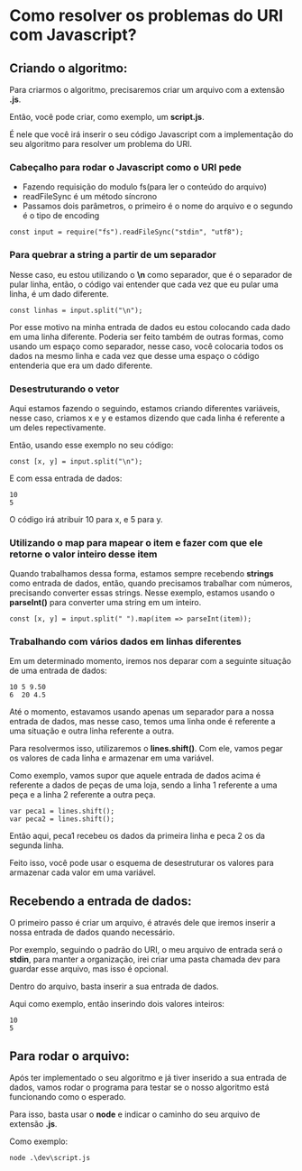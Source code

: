 # Como resolver os problemas do URI com Javascript?

## Criando o algoritmo:

Para criarmos o algoritmo, precisaremos criar um arquivo com a extensão **.js**.

Então, você pode criar, como exemplo, um **script.js**.

É nele que você irá inserir o seu código Javascript com a implementação do seu algoritmo para resolver um problema do URI.

### Cabeçalho para rodar o Javascript como o URI pede

- Fazendo requisição do modulo fs(para ler o conteúdo do arquivo)
- readFileSync é um método síncrono
- Passamos dois parâmetros, o primeiro é o nome do arquivo e o segundo é o tipo de encoding

```
const input = require("fs").readFileSync("stdin", "utf8");
```

### Para quebrar a string a partir de um separador

Nesse caso, eu estou utilizando o **\n** como separador, que é o separador de pular linha, então, o código vai entender que cada vez que eu pular uma linha, é um dado diferente.

```
const linhas = input.split("\n");
```

Por esse motivo na minha entrada de dados eu estou colocando cada dado em uma linha diferente. Poderia ser feito também de outras formas, como usando um espaço como separador, nesse caso, você colocaria todos os dados na mesmo linha e cada vez que desse uma espaço o código entenderia que era um dado diferente.

### Desestruturando o vetor

Aqui estamos fazendo o seguindo, estamos criando diferentes variáveis, nesse caso, criamos x e y e estamos dizendo que cada linha é referente a um deles repectivamente.

Então, usando esse exemplo no seu código:

```
const [x, y] = input.split("\n");
```

E com essa entrada de dados:

```
10
5
```

O código irá atribuir 10 para x, e 5 para y.

### Utilizando o map para mapear o item e fazer com que ele retorne o valor inteiro desse item

Quando trabalhamos dessa forma, estamos sempre recebendo **strings** como entrada de dados, então, quando precisamos trabalhar com números, precisando converter essas strings. Nesse exemplo, estamos usando o **parseInt()** para converter uma string em um inteiro.

```
const [x, y] = input.split(" ").map(item => parseInt(item));
```

### Trabalhando com vários dados em linhas diferentes

Em um determinado momento, iremos nos deparar com a seguinte situação de uma entrada de dados:

```
10 5 9.50
6  20 4.5
```

Até o momento, estavamos usando apenas um separador para a nossa entrada de dados, mas nesse caso, temos uma linha onde é referente a uma situação e outra linha referente a outra.

Para resolvermos isso, utilizaremos o **lines.shift()**. Com ele, vamos pegar os valores de cada linha e armazenar em uma variável.

Como exemplo, vamos supor que aquele entrada de dados acima é referente a dados de peças de uma loja, sendo a linha 1 referente a uma peça e a linha 2 referente a outra peça.

```
var peca1 = lines.shift();
var peca2 = lines.shift();
```

Então aqui, peca1 recebeu os dados da primeira linha e peca 2 os da segunda linha.

Feito isso, você pode usar o esquema de desestruturar os valores para armazenar cada valor em uma variável.

## Recebendo a entrada de dados:

O primeiro passo é criar um arquivo, é através dele que iremos inserir a nossa entrada de dados quando necessário.

Por exemplo, seguindo o padrão do URI, o meu arquivo de entrada será o **stdin**, para manter a organização, irei criar uma pasta chamada dev para guardar esse arquivo, mas isso é opcional.

Dentro do arquivo, basta inserir a sua entrada de dados.

Aqui como exemplo, então inserindo dois valores inteiros:

```
10
5
```

## Para rodar o arquivo:

Após ter implementado o seu algoritmo e já tiver inserido a sua entrada de dados, vamos rodar o programa para testar se o nosso algoritmo está funcionando como o esperado.

Para isso, basta usar o **node** e indicar o caminho do seu arquivo de extensão **.js**.

Como exemplo:

```
node .\dev\script.js
```